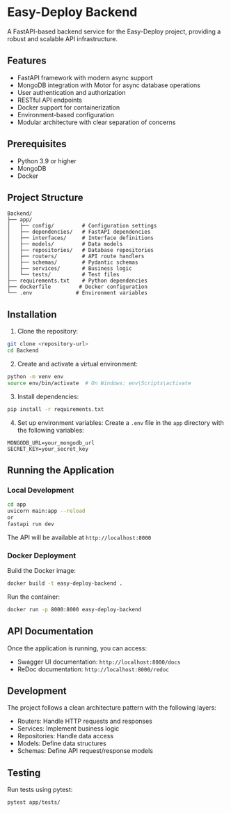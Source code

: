 # Easy-Deploy Backend

A FastAPI-based backend service for the Easy-Deploy project, providing a robust and scalable API infrastructure.

## Features

- FastAPI framework with modern async support
- MongoDB integration with Motor for async database operations
- User authentication and authorization
- RESTful API endpoints
- Docker support for containerization
- Environment-based configuration
- Modular architecture with clear separation of concerns

## Prerequisites

- Python 3.9 or higher
- MongoDB
- Docker

## Project Structure

```
Backend/
├── app/
│   ├── config/         # Configuration settings
│   ├── dependencies/   # FastAPI dependencies
│   ├── interfaces/     # Interface definitions
│   ├── models/         # Data models
│   ├── repositories/   # Database repositories
│   ├── routers/        # API route handlers
│   ├── schemas/        # Pydantic schemas
│   ├── services/       # Business logic
│   └── tests/          # Test files
├── requirements.txt    # Python dependencies
├── dockerfile         # Docker configuration
└── .env              # Environment variables
```

## Installation

1. Clone the repository:
```bash
git clone <repository-url>
cd Backend
```

2. Create and activate a virtual environment:
```bash
python -m venv env
source env/bin/activate  # On Windows: env\Scripts\activate
```

3. Install dependencies:
```bash
pip install -r requirements.txt
```

4. Set up environment variables:
Create a `.env` file in the `app` directory with the following variables:
```
MONGODB_URL=your_mongodb_url
SECRET_KEY=your_secret_key
```

## Running the Application

### Local Development

```bash
cd app
uvicorn main:app --reload
or
fastapi run dev
```

The API will be available at `http://localhost:8000`

### Docker Deployment

Build the Docker image:
```bash
docker build -t easy-deploy-backend .
```

Run the container:
```bash
docker run -p 8000:8000 easy-deploy-backend
```

## API Documentation

Once the application is running, you can access:
- Swagger UI documentation: `http://localhost:8000/docs`
- ReDoc documentation: `http://localhost:8000/redoc`

## Development

The project follows a clean architecture pattern with the following layers:
- Routers: Handle HTTP requests and responses
- Services: Implement business logic
- Repositories: Handle data access
- Models: Define data structures
- Schemas: Define API request/response models

## Testing

Run tests using pytest:
```bash
pytest app/tests/
```
